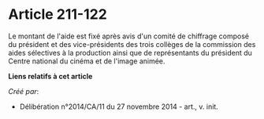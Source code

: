 # Article 211-122

Le montant de l'aide est fixé après avis d'un comité de chiffrage composé du président et des vice-présidents des trois
collèges de la commission des aides sélectives à la production ainsi que de représentants du président du Centre national du
cinéma et de l'image animée.

**Liens relatifs à cet article**

_Créé par_:

  - Délibération n°2014/CA/11 du 27 novembre 2014 - art., v. init.
